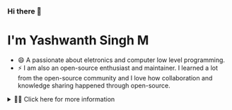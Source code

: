 ### Hi there 👋

<!-- Hero Section -->
# I'm Yashwanth Singh M

- 😄 A passionate about eletronics and computer low level programming. 
- ⚡ I am also an open-source enthusiast and maintainer. I learned a lot from the open-source community and I love how collaboration and knowledge sharing happened through open-source.

<details>
<summary> 💁‍♂️ Click here for more information</summary>   

<!-- Skills as a table -->

## **Languages and tools:**  

1)Embedded C <br>
2)Rust       <br>
3)Verilog.   <br>
4)C++.       <br>
5)VHDL.      <br>
6)Python.    <br>

<!-- Github Stats, coding streak, Most used languages analytics-->
## GitHub Stats 
 <p align="center">
    <img alt = "GitHub Stats" src="https://github-readme-stats.vercel.app/api?username=yashwanthsinghm&show_icons=true&icon_color=000000&hide_border=true&title_color=008080&text_color=555">
    <br>
    <img alt = "Top Language" src="https://github-readme-stats.vercel.app/api/top-langs/?username=yashwanthsinghm&hide=html,&hide_border=true&title_color=008080&text_color=555"
</p>

<!-- About Me Section -->

<!-- What I offer -->

## Why Me ?

- I can create **Blazingly Fast** and **Secure** **Bootloader** with `Rust`
- I can implement `CI/CD pipeline`

## About Me

<br />

🔭 I’m currently working on **Rust** and **Secure Bootloaders**

🌱 I’m currently learning **Rust**, **Crypto** & **C++**

💬 Ask me about **Rust**, **Crypto** and **Embedded**

🌏 I'm Interested in `Rust` development.

📑 I'm always **learning new** technologies and **improving** myself

📗 I'm an **autodidact** learner, so I teach myself **effectively**

<p align="center">
<img src="https://readme-typing-svg.herokuapp.com/?font=Architects+Daughter&size=22&center=true&vCenter=true&color=008080&lines=Thanks+For+Visiting+My+Profile+🙏;Please+Star+My+Repositories;Have+A+Great+Day+!!!" />
</p>
 
 </details>
